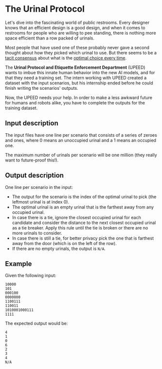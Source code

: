 # The Urinal Protocol

Let's dive into the fascinating world of public restrooms. Every designer knows that an efficient design is a good design, and when it comes to restrooms for people who are willing to pee standing, there is nothing more space efficient than a row packed of urinals.

Most people that have used one of these probably never gave a second thought about how they picked which urinal to use. But there seems to be a [tacit consensus](https://www.youtube.com/shorts/ixe5SzlfWRk) about what is the [optimal choice every time](https://blog.xkcd.com/2009/09/02/urinal-protocol-vulnerability/).

The **Urinal Protocol and Etiquette Enforcement Department** (UPEED) wants to imbue this innate human behavior into the new AI models, and for that they need a training set. The intern working with UPEED created a dataset with the input scenarios, but his internship ended before he could finish writing the scenarios' outputs.

Now, the UPEED needs your help. In order to make a less awkward future for humans and robots alike, you have to complete the outputs for the training dataset.

## Input description

The input files have one line per scenario that consists of a series of zeroes and ones, where 0 means an unoccupied urinal and a 1 means an occupied one.

The maximum number of urinals per scenario will be one million (they really want to future-proof this!).

## Output description

One line per scenario in the input:

- The output for the scenario is the index of the optimal urinal to pick (the leftmost urinal is at index 0).
- The optimal urinal is an empty urinal that is the farthest away from any occupied urinal.
- In case there is a tie, ignore the closest occupied urinal for each candidate and consider the distance to the next closest occupied urinal as a tie breaker. Apply this rule until the tie is broken or there are no more urinals to consider.
- In case there is still a tie, for better privacy pick the one that is farthest away from the door (which is on the left of the row).
- If there are no empty urinals, the output is `N/A`.

## Example

Given the following input:

```output
10000
101
000100
0000000
1100111
110011
1010001000111
1111
```

The expected output would be:

```output
4
1
0
6
2
3
4
N/A
```
